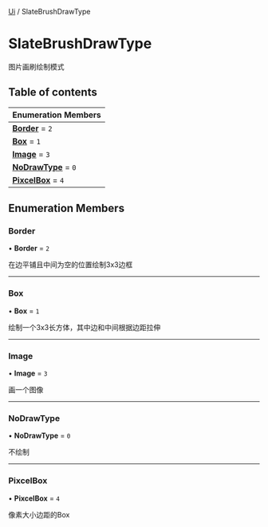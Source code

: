 [Ui](../groups/Core.Ui.md) / SlateBrushDrawType

# SlateBrushDrawType <Badge type="tip" text="Enumeration" /> <Score text="SlateBrushDrawType" />

图片画刷绘制模式

## Table of contents

| Enumeration Members |
| :-----|
| **[Border](mw.SlateBrushDrawType.md#border)** = ``2`` <br> |
| **[Box](mw.SlateBrushDrawType.md#box)** = ``1`` <br> |
| **[Image](mw.SlateBrushDrawType.md#image)** = ``3`` <br> |
| **[NoDrawType](mw.SlateBrushDrawType.md#nodrawtype)** = ``0`` <br> |
| **[PixcelBox](mw.SlateBrushDrawType.md#pixcelbox)** = ``4`` <br> |

## Enumeration Members

### Border <Score text="Border" /> 

• **Border** = ``2``

在边平铺且中间为空的位置绘制3x3边框

___

### Box <Score text="Box" /> 

• **Box** = ``1``

绘制一个3x3长方体，其中边和中间根据边距拉伸

___

### Image <Score text="Image" /> 

• **Image** = ``3``

画一个图像

___

### NoDrawType <Score text="NoDrawType" /> 

• **NoDrawType** = ``0``

不绘制

___

### PixcelBox <Score text="PixcelBox" /> 

• **PixcelBox** = ``4``

像素大小边距的Box
